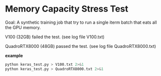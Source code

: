 Memory Capacity Stress Test
===


Goal: A synthetic training job that try to run a single iterm batch that eats all the GPU memory.

V100 (32GB) failed the test. (see log file V100.txt)

QuadroRTX8000 (48GB) passed the test. (see log file QuadroRTX8000.txt)

__example__

```bash
python keras_test.py > V100.txt 2>&1
python keras_test.py > QuadroRTX8000.txt 2>&1
```